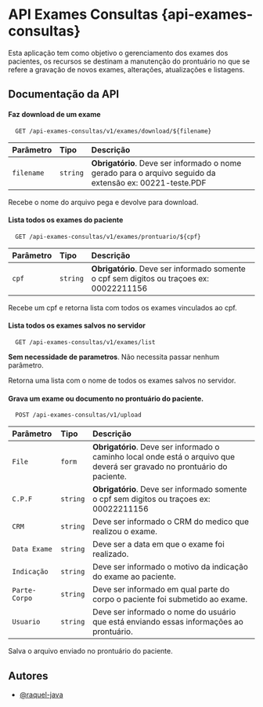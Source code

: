 
# API Exames Consultas {api-exames-consultas}

Esta aplicação tem como objetivo o gerenciamento dos exames dos pacientes, os recursos se destinam a manutenção do prontuário no que se refere a gravação de novos exames, alterações, atualizações e listagens.


## Documentação da API

#### Faz download de um exame

```http
  GET /api-exames-consultas/v1/exames/download/${filename}
```

| Parâmetro   | Tipo       | Descrição                                   |
| :---------- | :--------- | :------------------------------------------ |
| `filename`      | `string` | **Obrigatório**. Deve ser informado o nome gerado para o arquivo seguido da extensão ex: 00221-teste.PDF |

Recebe o nome do arquivo pega e devolve para download.

#### Lista todos os exames do paciente

```http
  GET /api-exames-consultas/v1/exames/prontuario/${cpf}
```

| Parâmetro   | Tipo       | Descrição                                   |
| :---------- | :--------- | :------------------------------------------ |
| `cpf`      | `string` | **Obrigatório**. Deve ser informado somente o cpf sem digitos ou traçoes ex: 00022211156 |

Recebe um cpf e retorna lista com todos os exames vinculados ao cpf.

#### Lista todos os exames salvos no servidor

```http
  GET /api-exames-consultas/v1/exames/list
```

 **Sem necessidade de parametros**. Não necessita passar nenhum parâmetro.

Retorna uma lista com o nome de todos os exames salvos no servidor.


#### Grava um exame ou documento no prontuário do paciente.

```http
  POST /api-exames-consultas/v1/upload
```

| Parâmetro   | Tipo       | Descrição                                   |
| :---------- | :--------- | :------------------------------------------ |
| `File`      | `form` | **Obrigatório**. 	Deve ser informado o caminho local onde está o arquivo que deverá ser gravado no prontuário do paciente. |
| `C.P.F`      | `string` | **Obrigatório**. Deve ser informado somente o cpf sem digitos ou traçoes ex: 00022211156|
| `CRM`      | `string` |Deve ser informado o CRM do medico que realizou o exame. |
| `Data Exame`      | `string` |	Deve ser a data em que o exame foi realizado. |
| `Indicação`      | `string` |	Deve ser informado o motivo da indicação do exame ao paciente. |
| `Parte-Corpo`      | `string` |		Deve ser informado em qual parte do corpo o paciente foi submetido ao exame. |
| `Usuario`      | `string` |	Deve ser informado o nome do usuário que está enviando essas informações ao prontuário. |

Salva o arquivo enviado no prontuário do paciente.

## Autores

- [@raquel-java](https://github.com/Raquel-Java)

